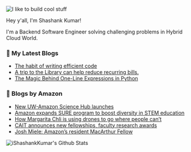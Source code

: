 ![I like to build cool stuff](https://res.cloudinary.com/dt8g3rhcy/image/upload/v1595929574/i_like_to_build_cool_shit._1_nzbwjh.png)

Hey y'all, I'm Shashank Kumar! 

I'm a Backend Software Engineer solving challenging problems in Hybrid Cloud World.

### 📕 My Latest Blogs
<!-- BLOG-POST-LIST:START -->
- [The habit of writing efficient code](https://medium.com/@ishashankkumar/the-habit-of-writing-efficient-code-153b05f04269?source=rss-d24dda280d5f------2)
- [A trip to the Library can help reduce recurring bills.](https://medium.com/swlh/a-trip-to-the-library-can-help-reduce-recurring-bills-23bca495cdf5?source=rss-d24dda280d5f------2)
- [The Magic Behind One-Line Expressions in Python](https://medium.com/swlh/the-magic-behind-one-line-expressions-in-python-816c10180c5c?source=rss-d24dda280d5f------2)
<!-- BLOG-POST-LIST:END -->

### 📕 Blogs by Amazon
<!-- AMAZON-BLOG-POST-LIST:START -->
- [New UW-Amazon Science Hub launches](https://www.amazon.science/academic-engagements/new-uw-amazon-science-hub-launches)
- [Amazon expands SURE program to boost diversity in STEM education](https://www.amazon.science/academic-engagements/amazon-expands-sure-program-to-boost-diversity-in-stem-education)
- [How Margarita Chli is using drones to go where people can’t](https://www.amazon.science/research-awards/success-stories/autonomous-mobile-robots-margarita-chli-drones)
- [CAIT announces new fellowships, faculty research awards](https://www.amazon.science/academic-engagements/cait-announces-two-new-phd-student-fellowships-and-five-new-faculty-research-awards)
- [Josh Miele: Amazon’s resident MacArthur Fellow](https://www.amazon.science/working-at-amazon/josh-miele-amazons-resident-macarthur-fellow)
<!-- AMAZON-BLOG-POST-LIST:END -->



<img align="center" alt="iShashankKumar's Github Stats" src="https://github-readme-stats.vercel.app/api?username=ishashankkumar&show_icons=true&hide_border=true" />
